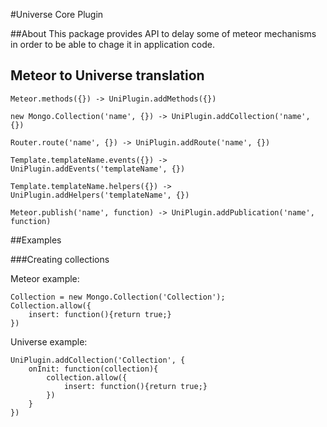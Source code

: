 #Universe Core Plugin

##About
This package provides API to delay some of meteor mechanisms in order to be able to chage it in application code.

## Meteor to Universe translation

```
Meteor.methods({}) -> UniPlugin.addMethods({})
```

```
new Mongo.Collection('name', {}) -> UniPlugin.addCollection('name', {})
```

```
Router.route('name', {}) -> UniPlugin.addRoute('name', {})
```

```
Template.templateName.events({}) -> UniPlugin.addEvents('templateName', {})
```

```
Template.templateName.helpers({}) -> UniPlugin.addHelpers('templateName', {})
```

```
Meteor.publish('name', function) -> UniPlugin.addPublication('name', function)

```

##Examples

###Creating collections

Meteor example:

```
Collection = new Mongo.Collection('Collection');
Collection.allow({
	insert: function(){return true;}
})
```

Universe example:

```
UniPlugin.addCollection('Collection', {
	onInit: function(collection){
		collection.allow({
			insert: function(){return true;}
		})
	}
})
```